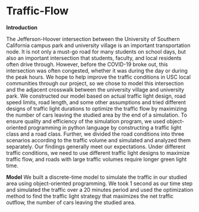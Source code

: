 # Traffic-Flow

**Introduction**

The Jefferson-Hoover intersection between the University of Southern California campus park and university village is an important transportation node. It is not only a must-go road for many students on school days, but also an important intersection that students, faculty, and local residents often drive through. However, before the COVID-19 broke out, this intersection was often congested, whether it was during the day or during the peak hours. We hope to help improve the traffic conditions in USC local communities through our project, so we chose to model this intersection and the adjacent crosswalk between the university village and university park. 
We constructed our model based on actual traffic light design, road speed limits, road length, and some other assumptions and tried different designs of traffic light durations to optimize the traffic flow by maximizing the number of cars leaving the studied area by the end of a simulation. To ensure quality and efficiency of the simulation program, we used object-oriented programming in python language by constructing a traffic light class and a road class. Further, we divided the road conditions into three scenarios according to the traffic volume and simulated and analyzed them separately. 
Our findings generally meet our expectations. Under different traffic conditions, we need to use different traffic light designs to maximize traffic flow, and roads with large traffic volumes require longer green light time. 


**Model**
We built a discrete-time model to simulate the traffic in our studied area using object-oriented programming. We took 1 second as our time step and simulated the traffic over a 20 ​minutes period and used the optimization method to find the traffic light strategy that maximizes the net traffic outflow, the number of cars leaving the studied area.
